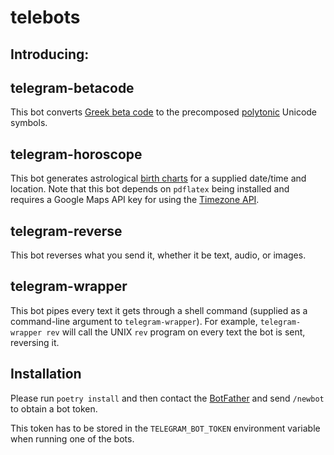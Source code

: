 # telebots

## Introducing:

## telegram-betacode
This bot converts [Greek beta code](https://en.wikipedia.org/wiki/Beta_Code#Greek_alphabet) to the precomposed [polytonic](https://en.wikipedia.org/wiki/Greek_diacritics) Unicode symbols.

## telegram-horoscope
This bot generates astrological [birth charts](https://en.wikipedia.org/wiki/Horoscope) for a supplied date/time and location. Note that this bot depends on `pdflatex` being installed and requires a Google Maps API key for using the [Timezone API](https://developers.google.com/maps/documentation/timezone/overview).

## telegram-reverse
This bot reverses what you send it, whether it be text, audio, or images.

## telegram-wrapper
This bot pipes every text it gets through a shell command (supplied as a command-line argument to `telegram-wrapper`).
For example, `telegram-wrapper rev` will call the UNIX `rev` program on every text the bot is sent, reversing it.

## Installation
Please run `poetry install` and then contact the
[BotFather](https://telegram.me/botfather) and send `/newbot` to obtain a bot token.

This token has to be stored in the `TELEGRAM_BOT_TOKEN` environment variable when running one of the bots.
